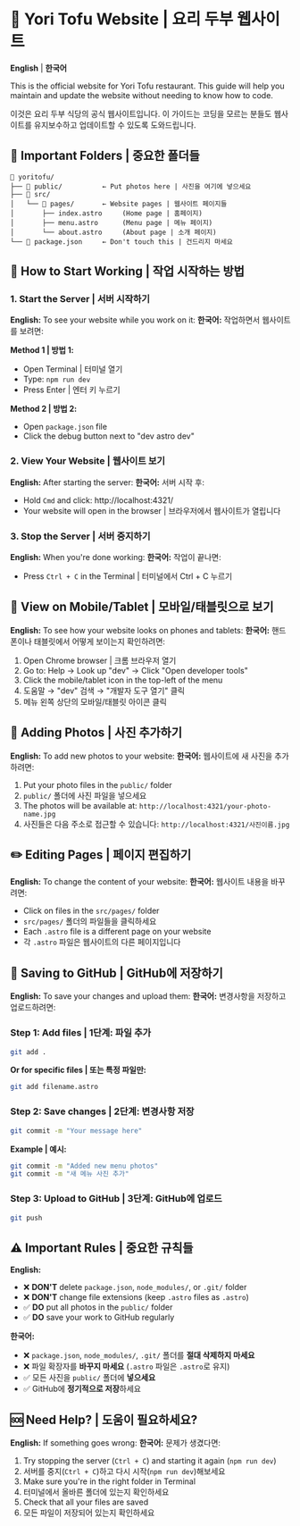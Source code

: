 # 🍜 Yori Tofu Website | 요리 두부 웹사이트

**English** | **한국어**

This is the official website for Yori Tofu restaurant. This guide will help you maintain and update the website without needing to know how to code.

이것은 요리 두부 식당의 공식 웹사이트입니다. 이 가이드는 코딩을 모르는 분들도 웹사이트를 유지보수하고 업데이트할 수 있도록 도와드립니다.

## 📁 Important Folders | 중요한 폴더들

```
📂 yoritofu/
├── 📂 public/          ← Put photos here | 사진을 여기에 넣으세요
├── 📂 src/
│   └── 📂 pages/       ← Website pages | 웹사이트 페이지들
│       ├── index.astro     (Home page | 홈페이지)
│       ├── menu.astro      (Menu page | 메뉴 페이지)
│       └── about.astro     (About page | 소개 페이지)
└── 📄 package.json     ← Don't touch this | 건드리지 마세요
```

## 🚀 How to Start Working | 작업 시작하는 방법

### 1. Start the Server | 서버 시작하기
**English:** To see your website while you work on it:
**한국어:** 작업하면서 웹사이트를 보려면:

**Method 1 | 방법 1:**
- Open Terminal | 터미널 열기
- Type: `npm run dev`
- Press Enter | 엔터 키 누르기

**Method 2 | 방법 2:**
- Open `package.json` file
- Click the debug button next to "dev astro dev"

### 2. View Your Website | 웹사이트 보기
**English:** After starting the server:
**한국어:** 서버 시작 후:

- Hold `Cmd` and click: http://localhost:4321/
- Your website will open in the browser | 브라우저에서 웹사이트가 열립니다

### 3. Stop the Server | 서버 중지하기
**English:** When you're done working:
**한국어:** 작업이 끝나면:

- Press `Ctrl + C` in the Terminal | 터미널에서 Ctrl + C 누르기

## 📱 View on Mobile/Tablet | 모바일/태블릿으로 보기

**English:** To see how your website looks on phones and tablets:
**한국어:** 핸드폰이나 태블릿에서 어떻게 보이는지 확인하려면:

1. Open Chrome browser | 크롬 브라우저 열기
2. Go to: Help → Look up "dev" → Click "Open developer tools"
3. Click the mobile/tablet icon in the top-left of the menu
4. 도움말 → "dev" 검색 → "개발자 도구 열기" 클릭
5. 메뉴 왼쪽 상단의 모바일/태블릿 아이콘 클릭

## 📸 Adding Photos | 사진 추가하기

**English:** To add new photos to your website:
**한국어:** 웹사이트에 새 사진을 추가하려면:

1. Put your photo files in the `public/` folder
2. `public/` 폴더에 사진 파일을 넣으세요
3. The photos will be available at: `http://localhost:4321/your-photo-name.jpg`
4. 사진들은 다음 주소로 접근할 수 있습니다: `http://localhost:4321/사진이름.jpg`

## ✏️ Editing Pages | 페이지 편집하기

**English:** To change the content of your website:
**한국어:** 웹사이트 내용을 바꾸려면:

- Click on files in the `src/pages/` folder
- `src/pages/` 폴더의 파일들을 클릭하세요
- Each `.astro` file is a different page on your website
- 각 `.astro` 파일은 웹사이트의 다른 페이지입니다

## 💾 Saving to GitHub | GitHub에 저장하기

**English:** To save your changes and upload them:
**한국어:** 변경사항을 저장하고 업로드하려면:

### Step 1: Add files | 1단계: 파일 추가
```bash
git add .
```
**Or for specific files | 또는 특정 파일만:**
```bash
git add filename.astro
```

### Step 2: Save changes | 2단계: 변경사항 저장
```bash
git commit -m "Your message here"
```
**Example | 예시:**
```bash
git commit -m "Added new menu photos"
git commit -m "새 메뉴 사진 추가"
```

### Step 3: Upload to GitHub | 3단계: GitHub에 업로드
```bash
git push
```

## ⚠️ Important Rules | 중요한 규칙들

**English:**
- ❌ **DON'T** delete `package.json`, `node_modules/`, or `.git/` folder
- ❌ **DON'T** change file extensions (keep `.astro` files as `.astro`)
- ✅ **DO** put all photos in the `public/` folder
- ✅ **DO** save your work to GitHub regularly

**한국어:**
- ❌ `package.json`, `node_modules/`, `.git/` 폴더를 **절대 삭제하지 마세요**
- ❌ 파일 확장자를 **바꾸지 마세요** (`.astro` 파일은 `.astro`로 유지)
- ✅ 모든 사진을 `public/` 폴더에 **넣으세요**
- ✅ GitHub에 **정기적으로 저장**하세요

## 🆘 Need Help? | 도움이 필요하세요?

**English:** If something goes wrong:
**한국어:** 문제가 생겼다면:

1. Try stopping the server (`Ctrl + C`) and starting it again (`npm run dev`)
2. 서버를 중지(`Ctrl + C`)하고 다시 시작(`npm run dev`)해보세요
3. Make sure you're in the right folder in Terminal
4. 터미널에서 올바른 폴더에 있는지 확인하세요
5. Check that all your files are saved
6. 모든 파일이 저장되어 있는지 확인하세요
